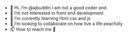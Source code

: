 - 👋 Hi, I’m @ajbuddin I am not a good coder and
- 👀 I’m not interested in front end development 
- 🌱 I’m currently learning html css and js
- 💞️ I’m looking to collaborate on how live a life peacfully
- 📫 How to reach me 📧 

<!---
ajbuddin/ajbuddin is a ✨ special ✨ repository because its `README.md` (this file) appears on your GitHub profile.
You can click the Preview link to take a look at your changes.
--->

